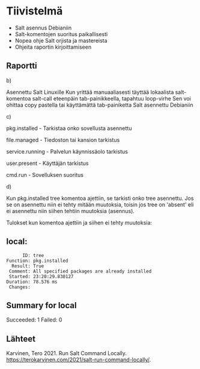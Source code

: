 # Tiivistelmä

- Salt asennus Debianiin
- Salt-komentojen suoritus paikallisesti
- Nopea ohje Salt orjista ja mastereista
- Ohjeita raportin kirjoittamiseen
  
## Raportti

b)

  Asennettu Salt Linuxille
  Kun yrittää manuaaliasesti täyttää lokaalista salt-komentoa salt-call eteenpäin tab-painikkeella, tapahtuu loop-virhe
  Sen voi ohittaa copy pastella tai käyttämättä tab-painiketta
  Salt asennettu Debianiin

c)

  pkg.installed - Tarkistaa onko sovellusta asennettu

  file.managed - Tiedoston tai kansion tarkistus
  
  service.running - Palvelun käynnissäolo tarkistus
  
  user.present - Käyttäjän tarkistus
  
  cmd.run - Sovelluksen suoritus

d)

  Kun pkg.installed tree komentoa ajettiin, se tarkisti onko tree asennettu. Jos se on asennettu niin ei tehty mitään muutoksia, toisin jos tree on 'absent' eli ei asennettu niin siihen tehtiin muutoksia (asennus).

  Tulokset kun komentoa ajettiin ja siihen ei tehty muutoksia:

  local:
----------
          ID: tree
    Function: pkg.installed
      Result: True
     Comment: All specified packages are already installed
     Started: 23:20:29.830127
    Duration: 78.576 ms
     Changes:   

Summary for local
------------
Succeeded: 1
Failed:    0

  
  
## Lähteet

Karvinen, Tero 2021. Run Salt Command Locally. https://terokarvinen.com/2021/salt-run-command-locally/.

